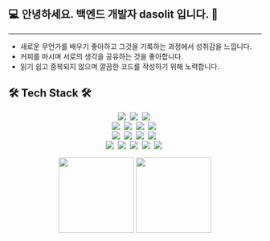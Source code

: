 <h2>💻 안녕하세요. 백엔드 개발자 dasolit 입니다. 👋</h2>
<hr/>
<p align='center'>
   <ul>
      <li>새로운 무언가를 배우기 좋아하고 그것을 기록하는 과정에서 성취감을 느낍니다.</li>
      <li>커피를 마시며 서로의 생각을 공유하는 것을 좋아합니다.</li>
      <li>읽기 쉽고 중복되지 않으며 깔끔한 코드를 작성하기 위해 노력합니다.</li>
   </ul>
<p/>
   
<h2>🛠 Tech Stack 🛠</h2>
<p align='center'>
   <img src="https://img.shields.io/badge/Java-007396?style=flat&logo=Java&logoColor=white"/></a>&nbsp
   <img src="https://img.shields.io/badge/Python-3776AB?style=flat&logo=Python&logoColor=yellow"/></a>&nbsp
   <img src="https://img.shields.io/badge/C++-00599C?style=flat&logo=cplusplus&logoColor=yellow"/></a>&nbsp
   <br/>
   <img src="https://img.shields.io/badge/Mysql-4479A1?style=flat&logo=Mysql&logoColor=pink"/></a>&nbsp
    <img src="https://img.shields.io/badge/MariaDB-003545?style=flat&logo=MariaDB&logoColor=blue"/></a>&nbsp
    <img src="https://img.shields.io/badge/MongoDB-47A248?style=flat&logo=MongoDB&logoColor=green"/></a>&nbsp
    <img src="https://img.shields.io/badge/Redis-FF4438?style=flat&logo=Redis&logoColor=pink"/></a>&nbsp
    <br/>
    <img src="https://img.shields.io/badge/Ubuntu-E95420?style=flat&logo=Ubuntu&logoColor=pink"/></a>&nbsp
    <img src="https://img.shields.io/badge/Window-4479A1?style=flat&logo=Window&logoColor=pink"/></a>&nbsp
    <img src="https://img.shields.io/badge/amazonwebservices-232F3E?style=flat&logo=amazonwebservices&logoColor=orange"/></a>&nbsp
    <img src="https://img.shields.io/badge/NCloud-03C75A?style=flat&logo=Naver&logoColor=white"/></a>&nbsp
    <br/>
    <img src="https://img.shields.io/badge/Github-181717?style=flat&logo=Github&logoColor=white"/></a>&nbsp
    <img src="https://img.shields.io/badge/Jenkins-D24939?style=flat&logo=Jenkins&logoColor=black"/></a>&nbsp
    <img src="https://img.shields.io/badge/Slack-4A164B?style=flat&logo=Slack&logoColor=white"/></a>&nbsp
    <img src="https://img.shields.io/badge/elasticstack-005571?style=flat&logo=elasticstack&logoColor=white"/></a>&nbsp
    <img src="https://img.shields.io/badge/Notion-000000?style=flat&logo=Notion&logoColor=white"/></a>&nbsp
</p>

<p align='center'>
   <a href="https://github-readme-stats.vercel.app/api?username=dasolit&show_icons=true&count_private=true"><img
           height=150
           src="https://github-readme-stats.vercel.app/api?username=dasolit&show_icons=true&count_private=true"/></a>
   <a href="https://github.com/dasolit/github-readme-stats"><img height=150
                                                                  src="https://github-readme-stats.vercel.app/api/top-langs/?username=dasolit&layout=compact"/></a>
</p>
